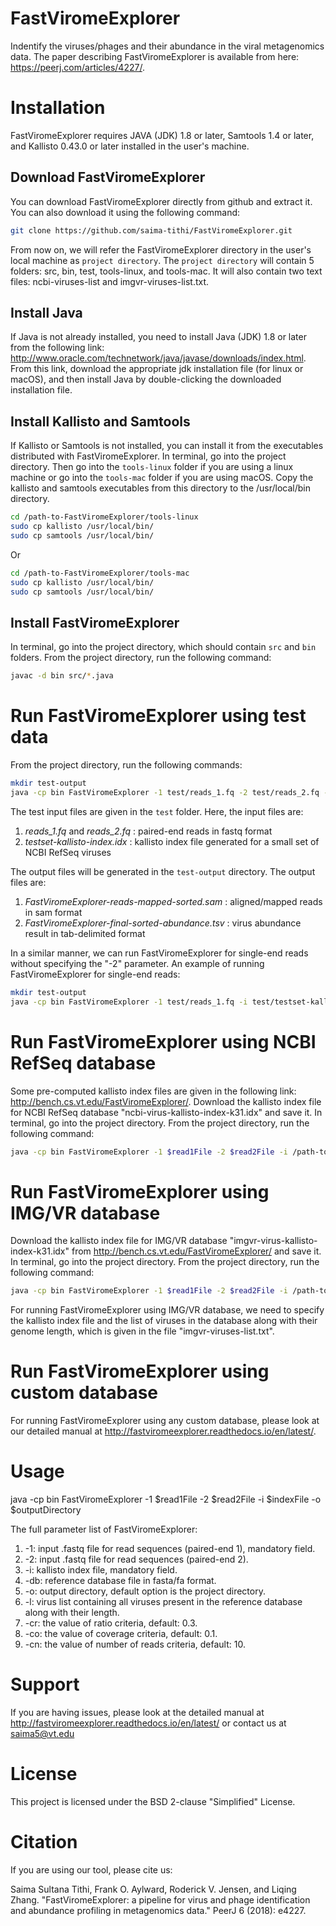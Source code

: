 # FastViromeExplorer
Indentify the viruses/phages and their abundance in the viral metagenomics data. The paper  describing FastViromeExplorer is available from here: https://peerj.com/articles/4227/.

# Installation
FastViromeExplorer requires JAVA (JDK) 1.8 or later, Samtools 1.4 or later, and Kallisto 0.43.0 or later installed in the user's machine.
## Download FastViromeExplorer
You can download FastViromeExplorer directly from github and extract it. You can also download it using the following command:
```bash
git clone https://github.com/saima-tithi/FastViromeExplorer.git
```
From now on, we will refer the FastViromeExplorer directory in the user's local machine as `project directory`. The `project directory` will contain 5 folders: src, bin, test, tools-linux, and tools-mac. It will also contain two text files: ncbi-viruses-list and imgvr-viruses-list.txt.
## Install Java
If Java is not already installed, you need to install Java (JDK) 1.8 or later from the following link: http://www.oracle.com/technetwork/java/javase/downloads/index.html. From this link, download the appropriate jdk installation file (for linux or macOS), and then install Java by double-clicking the downloaded installation file.
## Install Kallisto and Samtools
If Kallisto or Samtools is not installed, you can install it from the executables distributed with FastViromeExplorer. 
In terminal, go into the project directory. Then go into the `tools-linux` folder if you are using a linux machine or go into the `tools-mac` folder if you are using macOS. Copy the kallisto and samtools executables from this directory to the /usr/local/bin directory.

```bash
cd /path-to-FastViromeExplorer/tools-linux
sudo cp kallisto /usr/local/bin/
sudo cp samtools /usr/local/bin/
```
Or

```bash
cd /path-to-FastViromeExplorer/tools-mac
sudo cp kallisto /usr/local/bin/
sudo cp samtools /usr/local/bin/
```
## Install FastViromeExplorer
In terminal, go into the project directory, which should contain `src` and `bin` folders. From the project directory, run the following command:
```bash
javac -d bin src/*.java
```
# Run FastViromeExplorer using test data
From the project directory, run the following commands:
```bash
mkdir test-output
java -cp bin FastViromeExplorer -1 test/reads_1.fq -2 test/reads_2.fq -i test/testset-kallisto-index.idx -o test-output
```
The test input files are given in the `test` folder. Here, the input files are:
1. *reads_1.fq* and *reads_2.fq* : paired-end reads in fastq format
2. *testset-kallisto-index.idx* : kallisto index file generated for a small set of NCBI RefSeq viruses

The output files will be generated in the `test-output` directory. The output files are:
1. *FastViromeExplorer-reads-mapped-sorted.sam* : aligned/mapped reads in sam format
2. *FastViromeExplorer-final-sorted-abundance.tsv* : virus abundance result in tab-delimited format

In a similar manner, we can run FastViromeExplorer for single-end reads without specifying the "-2" parameter. An example of running FastViromeExplorer for single-end reads:
```bash
mkdir test-output
java -cp bin FastViromeExplorer -1 test/reads_1.fq -i test/testset-kallisto-index.idx -o test-output
```

# Run FastViromeExplorer using NCBI RefSeq database
Some pre-computed kallisto index files are given in the following link: http://bench.cs.vt.edu/FastViromeExplorer/.
Download the kallisto index file for NCBI RefSeq database "ncbi-virus-kallisto-index-k31.idx" and save it. In terminal, go into the project directory. From the project directory, run the following command:
```bash
java -cp bin FastViromeExplorer -1 $read1File -2 $read2File -i /path-to-index-file/ncbi-virus-kallisto-index-k31.idx -o $outputDirectory
```
# Run FastViromeExplorer using IMG/VR database
Download the kallisto index file for IMG/VR database "imgvr-virus-kallisto-index-k31.idx" from http://bench.cs.vt.edu/FastViromeExplorer/ and save it. In terminal, go into the project directory. From the project directory, run the following command:
```bash
java -cp bin FastViromeExplorer -1 $read1File -2 $read2File -i /path-to-index-file/imgvr-virus-kallisto-index-k31.idx -l imgvr-viruses-list.txt -o $outputDirectory
```
For running FastViromeExplorer using IMG/VR database, we need to specify the kallisto index file and the list of viruses in the database along with their genome length, which is given in the file "imgvr-viruses-list.txt".
 
# Run FastViromeExplorer using custom database
For running FastViromeExplorer using any custom database, please look at our detailed manual at http://fastviromeexplorer.readthedocs.io/en/latest/.

# Usage
java -cp bin FastViromeExplorer -1 $read1File -2 $read2File -i $indexFile -o $outputDirectory

The full parameter list of FastViromeExplorer:
1. -1: input .fastq file for read sequences (paired-end 1), mandatory field.
2. -2: input .fastq file for read sequences (paired-end 2).
3. -i: kallisto index file, mandatory field.
4. -db: reference database file in fasta/fa format.
5. -o: output directory, default option is the project directory.
6. -l: virus list containing all viruses present in the reference database along with their length.
7. -cr: the value of ratio criteria, default: 0.3.
8. -co: the value of coverage criteria, default: 0.1.
9. -cn: the value of number of reads criteria, default: 10.

# Support
If you are having issues, please look at the detailed manual at http://fastviromeexplorer.readthedocs.io/en/latest/ or contact us at saima5@vt.edu
# License
This project is licensed under the BSD 2-clause "Simplified" License.
# Citation
If you are using our tool, please cite us:

Saima Sultana Tithi, Frank O. Aylward, Roderick V. Jensen, and Liqing Zhang. "FastViromeExplorer: a pipeline for virus and phage identification and abundance profiling in metagenomics data." PeerJ 6 (2018): e4227.
